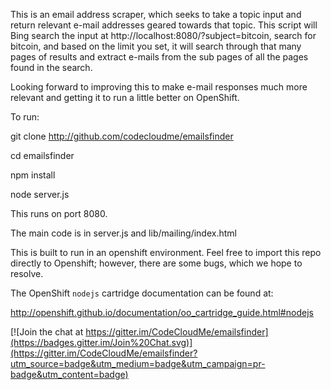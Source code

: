 This is an email address scraper, which seeks to take a topic input and return relevant e-mail addresses geared towards that topic.
This script will Bing search the input at http://localhost:8080/?subject=bitcoin, search for bitcoin, and based on the limit you set, it will search through that many pages of results and extract e-mails from the sub pages of all the pages found in the search.

Looking forward to improving this to make e-mail responses much more relevant and getting it to run a little better on OpenShift.

To run:

git clone http://github.com/codecloudme/emailsfinder

cd emailsfinder

npm install

node server.js

This runs on port 8080.

The main code is in server.js and lib/mailing/index.html


This is built to run in an openshift environment. Feel free to import this repo directly to Openshift; however, there are some bugs, which we hope to resolve. 

The OpenShift `nodejs` cartridge documentation can be found at:

http://openshift.github.io/documentation/oo_cartridge_guide.html#nodejs


[![Join the chat at https://gitter.im/CodeCloudMe/emailsfinder](https://badges.gitter.im/Join%20Chat.svg)](https://gitter.im/CodeCloudMe/emailsfinder?utm_source=badge&utm_medium=badge&utm_campaign=pr-badge&utm_content=badge)
